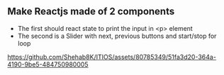 ## Make Reactjs made of 2 components
- The first should react state to print the input in &lt;p&gt; element
- The second is a Slider with next, previous buttons and start/stop for loop

https://github.com/Shehab8K/ITIOS/assets/80785349/51fa3d20-364a-4190-9be5-484750980005

